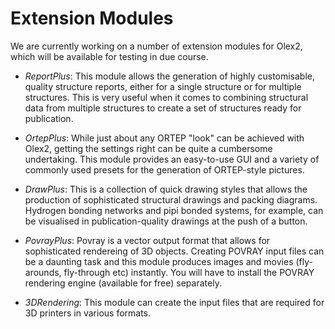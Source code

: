 # Extension Modules

We are currently working on a number of extension modules for Olex2, which will be available for testing in due course.

- _ReportPlus_: This module allows the generation of highly customisable, quality structure reports, either for a single structure or for multiple structures. This is very useful when it comes to combining structural data from multiple structures to create a set of structures ready for publication.

- _OrtepPlus_: While just about any ORTEP "look" can be achieved with Olex2, getting the settings right can be quite a cumbersome undertaking. This module provides an easy-to-use GUI and a variety of commonly used presets for the generation of ORTEP-style pictures.

- _DrawPlus_: This is a collection of quick drawing styles that allows the production of sophisticated structural drawings and packing diagrams. Hydrogen bonding networks and pipi bonded systems, for example, can be visualised in publication-quality drawings at the push of a button.

- _PovrayPlus_: Povray is a vector output format that allows for sophisticated rendereing of 3D objects. Creating POVRAY input files can be a daunting task and this module produces images and movies (fly-arounds, fly-through etc) instantly. You will have to install the POVRAY rendering engine (available for free) separately.

- _3DRendering_: This module can create the input files that are required for 3D printers in various formats.